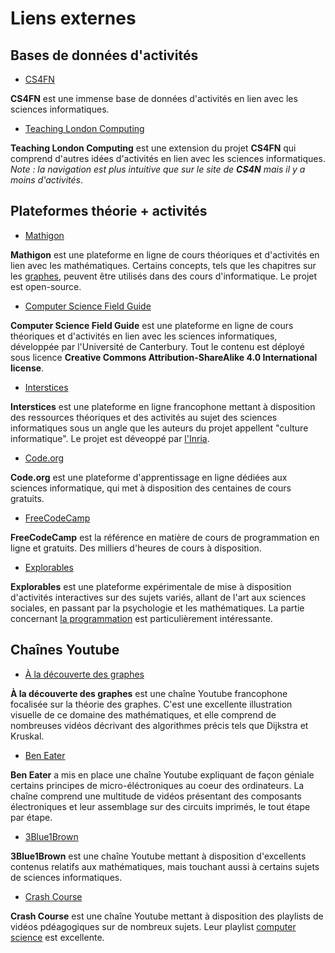 # Liens externes

## Bases de données d'activités

* [CS4FN](http://www.cs4fn.org/)

**CS4FN** est une immense base de données d'activités en lien avec les sciences informatiques. 

* [Teaching London Computing](https://teachinglondoncomputing.org/)

**Teaching London Computing** est une extension du projet **CS4FN** qui comprend d'autres idées d'activités en lien avec les sciences informatiques. *Note : la navigation est plus intuitive que sur le site de **CS4N** mais il y a moins d'activités*. 

## Plateformes théorie + activités

* [Mathigon](https://mathigon.org/)

**Mathigon** est une plateforme en ligne de cours théoriques et d'activités en lien avec les mathématiques. Certains concepts, tels que les chapitres sur les [graphes](https://mathigon.org/course/graph-theory/introduction), peuvent être utilisés dans des cours d'informatique. Le projet est open-source. 

* [Computer Science Field Guide](https://www.csfieldguide.org.nz/en/)

**Computer Science Field Guide** est une plateforme en ligne de cours théoriques et d'activités en lien avec les sciences informatiques, développée par l'Université de Canterbury. Tout le contenu est déployé sous licence **Creative Commons Attribution-ShareAlike 4.0 International license**.

* [Interstices](https://interstices.info/)

**Interstices** est une plateforme en ligne francophone mettant à disposition des ressources théoriques et des activités au sujet des sciences informatiques sous un angle que les auteurs du projet appellent "culture informatique". Le projet est déveoppé par [l'Inria](https://www.inria.fr/fr).

* [Code.org](https://code.org)

**Code.org** est une plateforme d'apprentissage en ligne dédiées aux sciences informatique, qui met à disposition des centaines de cours gratuits. 

* [FreeCodeCamp](https://www.freecodecamp.org/)

**FreeCodeCamp** est la référence en matière de cours de programmation en ligne et gratuits. Des milliers d'heures de cours à disposition. 

* [Explorables](https://explorabl.es/)

**Explorables** est une plateforme expérimentale de mise à disposition d'activités interactives sur des sujets variés, allant de l'art aux sciences sociales, en passant par la psychologie et les mathématiques. La partie concernant [la programmation](https://explorabl.es/programming/) est particulièrement intéressante. 

## Chaînes Youtube

* [À la découverte des graphes](https://www.youtube.com/channel/UCHtJVeNLyR1yuJ1_xCK1WRg)

**À la découverte des graphes** est une chaîne Youtube francophone focalisée sur la théorie des graphes. C'est une excellente illustration visuelle de ce domaine des mathématiques, et elle comprend de nombreuses vidéos décrivant des algorithmes précis tels que Dijkstra et Kruskal. 

* [Ben Eater](https://www.youtube.com/user/eaterbc)

**Ben Eater** a mis en place une chaîne Youtube expliquant de façon géniale certains principes de micro-éléctroniques au coeur des ordinateurs. La chaîne comprend une multitude de vidéos présentant des composants électroniques et leur assemblage sur des circuits imprimés, le tout étape par étape. 

* [3Blue1Brown](https://www.youtube.com/channel/UCYO_jab_esuFRV4b17AJtAw)

**3Blue1Brown** est une chaîne Youtube mettant à disposition d'excellents contenus relatifs aux mathématiques, mais touchant aussi à certains sujets de sciences informatiques. 

* [Crash Course](https://www.youtube.com/channel/UCX6b17PVsYBQ0ip5gyeme-Q)

**Crash Course** est une chaîne Youtube mettant à disposition des playlists de vidéos pdéagogiques sur de nombreux sujets. Leur playlist [computer science](https://www.youtube.com/watch?v=tpIctyqH29Q&list=PL8dPuuaLjXtNlUrzyH5r6jN9ulIgZBpdo) est excellente. 

